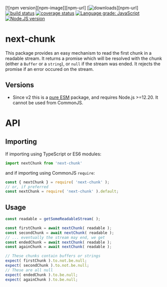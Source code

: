 [![npm version][npm-image]][npm-url]
[![downloads][downloads-image]][npm-url]
[![build status][build-image]][build-url]
[![coverage status][coverage-image]][coverage-url]
[![Language grade: JavaScript][lgtm-image]][lgtm-url]
[![Node.JS version][node-version]][node-url]


# next-chunk

This package provides an easy mechanism to read the first chunk in a readable stream. It returns a promise which will be resolved with the chunk (either a `Buffer` or a `string`), or `null` if the stream was ended. It rejects the promise if an error occured on the stream.


## Versions

 * Since v2 this is a [pure ESM][pure-esm] package, and requires Node.js >=12.20. It cannot be used from CommonJS.


# API

## Importing

If importing using TypeScript or ES6 modules:

```ts
import nextChunk from 'next-chunk'
```

and if importing using CommonJS `require`:

```js
const { nextChunk } = require( 'next-chunk' );
// or, if preferred
const nextChunk = require( 'next-chunk' ).default;
```

## Usage

```ts
const readable = getSomeReadableStream( );

const firstChunk = await nextChunk( readable );
const secondChunk = await nextChunk( readable );
// ... eventually the stream may end, we get
const endedChunk = await nextChunk( readable );
const againChunk = await nextChunk( readable );

// These chunks contain buffers or strings
expect( firstChunk ).to.not.be.null;
expect( secondChunk ).to.not.be.null;
// These are all null
expect( endedChunk ).to.be.null;
expect( againChunk ).to.be.null;
```

[downloads-image]: https://img.shields.io/npm/dm/next-chunk.svg
[build-image]: https://img.shields.io/github/workflow/status/grantila/next-chunk/Master.svg
[build-url]: https://github.com/grantila/next-chunk/actions?query=workflow%3AMaster
[coverage-image]: https://coveralls.io/repos/github/grantila/next-chunk/badge.svg?branch=master
[coverage-url]: https://coveralls.io/github/grantila/next-chunk?branch=master
[lgtm-image]: https://img.shields.io/lgtm/grade/javascript/g/grantila/next-chunk.svg?logo=lgtm&logoWidth=18
[lgtm-url]: https://lgtm.com/projects/g/grantila/next-chunk/context:javascript
[node-version]: https://img.shields.io/node/v/next-chunk
[node-url]: https://nodejs.org/en/
[pure-esm]: https://gist.github.com/sindresorhus/a39789f98801d908bbc7ff3ecc99d99c